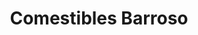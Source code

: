 ---
title: "Comestibles Barroso"
url: /la-linea-de-la-concepcion/comestibles-barroso/
shop: Lebensmittel
---